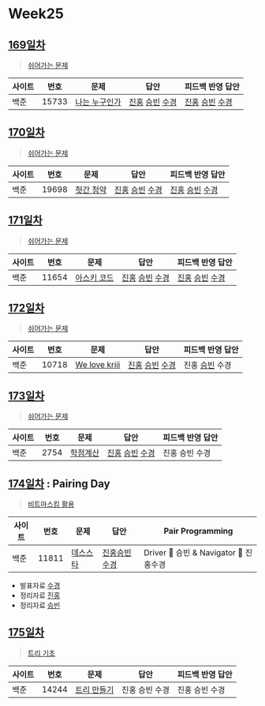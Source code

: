 # Week25

## [169일차](Day169)

> [쉬어가는 문제](https://www.acmicpc.net/group/workbook/view/9797/34271)

| 사이트 | 번호 | 문제                 | 답안                | 피드백 반영 답안    |
| ------ | ---- | -------------------- | ------------------- | ------------------- |
| 백준   | 15733    | [나는 누구인가](https://www.acmicpc.net/problem/15733) | [진홍](Day169/bj15733_kjh.java) [승빈](Day169/bj15733_wsb.java) [수경](Day169/bj15733_hsk.js) | [진홍](Day169/bj15733_kjh.java) [승빈](Day169/bj15733_wsb.java) [수경](Day169/bj15733_hsk.js) |

## [170일차](Day170)

> [쉬어가는 문제](https://www.acmicpc.net/group/workbook/view/9797/34294)

| 사이트 | 번호 | 문제                 | 답안                | 피드백 반영 답안    |
| ------ | ---- | -------------------- | ------------------- | ------------------- |
| 백준   | 19698 | [헛간 청약](https://www.acmicpc.net/problem/19698) | [진홍](Day170/bj19698_kjh.java) [승빈](Day170/bj19698_wsb.java) [수경](Day170/bj19698_hsk.js) | [진홍](Day170/bj19698_kjh.java) [승빈](Day170/bj19698_wsb.java) [수경](Day170/bj19698_hsk.js) |

## [171일차](Day171)

> [쉬어가는 문제](https://www.acmicpc.net/group/workbook/view/9797/34304)

| 사이트 | 번호 | 문제                 | 답안                | 피드백 반영 답안    |
| ------ | ---- | -------------------- | ------------------- | ------------------- |
| 백준   | 11654 | [아스키 코드](https://www.acmicpc.net/problem/11654) | [진홍](Day171/bj11654_kjh.java) [승빈](Day171/bj11654_wsb.java) [수경](Day171/bj11654_hsk.js) | [진홍](Day171/bj11654_kjh.java) [승빈](Day171/bj11654_wsb.java) [수경](Day171/bj11654_hsk.js) |

## [172일차](Day172)

> [쉬어가는 문제](https://www.acmicpc.net/group/workbook/view/9797/34388)

| 사이트 | 번호 | 문제                 | 답안                | 피드백 반영 답안    |
| ------ | ---- | -------------------- | ------------------- | ------------------- |
| 백준   | 10718    | [We love kriii](https://www.acmicpc.net/problem/10718) | [진홍](Day172/bj10718_kjh.java) [승빈](Day172/bj10718_wsb.java) [수경](Day172/bj10718_hsk.js) | 진홍 [승빈](Day172/bj10718_wsb.java) 수경 |

## [173일차](Day173)

> [쉬어가는 문제](https://www.acmicpc.net/group/workbook/view/9797/34426)

| 사이트 | 번호 | 문제                 | 답안                | 피드백 반영 답안    |
| ------ | ---- | -------------------- | ------------------- | ------------------- |
| 백준   | 2754 | [학점계산](https://www.acmicpc.net/problem/2754) | [진홍](Day173/bj2754_kjh.java) [승빈](Day173/bj2754_wsb.java) [수경](Day173/bj2754_hsk.js) | 진홍 승빈 수경 |

## [174일차](Day174) : Pairing Day

> [비트마스킹 활용](https://www.acmicpc.net/group/workbook/view/9797/34438)

| 사이트 | 번호 | 문제                 | 답안                | Pair Programming    |
| ------ | ---- | -------------------- | ------------------- | ------------------- |
| 백준   | 11811 | [데스스타](https://www.acmicpc.net/problem/11811) | [진홍승빈수경](Day173/bj11811_wsb.java) | Driver 🚗 승빈 & Navigator 🧭 진홍수경 |

> 
* 발표자료 [수경](reference/hsk.pdf)
* 정리자료 [진홍](reference/kjh.pdf)
* 정리자료 [승빈](reference/wsb.pdf)

## [175일차](Day175)

> [트리 기초](https://www.acmicpc.net/group/workbook/view/9797/34448)

| 사이트 | 번호 | 문제                 | 답안                | 피드백 반영 답안    |
| ------ | ---- | -------------------- | ------------------- | ------------------- |
| 백준   | 14244    | [트리 만들기](https://www.acmicpc.net/problem/14244) | 진홍 승빈 수경 | 진홍 승빈 수경 |
